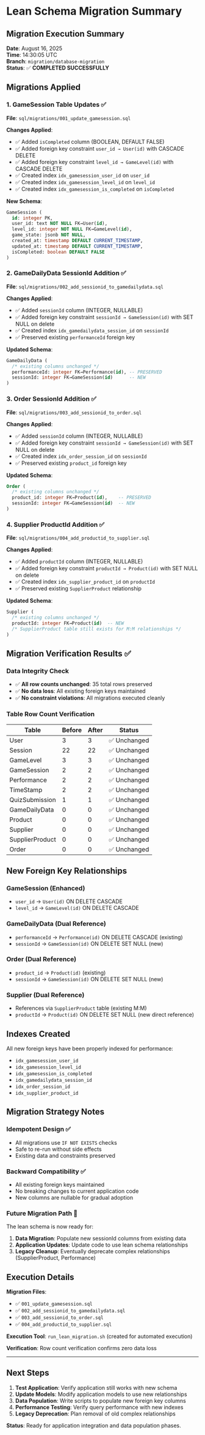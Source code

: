 # Lean Schema Migration Summary

## Migration Execution Summary

**Date**: August 16, 2025  
**Time**: 14:30:05 UTC  
**Branch**: `migration/database-migration`  
**Status**: ✅ **COMPLETED SUCCESSFULLY**

## Migrations Applied

### 1. GameSession Table Updates ✅

**File**: `sql/migrations/001_update_gamesession.sql`

**Changes Applied**:

- ✅ Added `isCompleted` column (BOOLEAN, DEFAULT FALSE)
- ✅ Added foreign key constraint `user_id → User(id)` with CASCADE DELETE
- ✅ Added foreign key constraint `level_id → GameLevel(id)` with CASCADE DELETE
- ✅ Created index `idx_gamesession_user_id` on `user_id`
- ✅ Created index `idx_gamesession_level_id` on `level_id`
- ✅ Created index `idx_gamesession_is_completed` on `isCompleted`

**New Schema**:

```sql
GameSession (
  id: integer PK,
  user_id: text NOT NULL FK→User(id),
  level_id: integer NOT NULL FK→GameLevel(id),
  game_state: jsonb NOT NULL,
  created_at: timestamp DEFAULT CURRENT_TIMESTAMP,
  updated_at: timestamp DEFAULT CURRENT_TIMESTAMP,
  isCompleted: boolean DEFAULT FALSE
)
```

### 2. GameDailyData SessionId Addition ✅

**File**: `sql/migrations/002_add_sessionid_to_gamedailydata.sql`

**Changes Applied**:

- ✅ Added `sessionId` column (INTEGER, NULLABLE)
- ✅ Added foreign key constraint `sessionId → GameSession(id)` with SET NULL on delete
- ✅ Created index `idx_gamedailydata_session_id` on `sessionId`
- ✅ Preserved existing `performanceId` foreign key

**Updated Schema**:

```sql
GameDailyData (
  /* existing columns unchanged */
  performanceId: integer FK→Performance(id), -- PRESERVED
  sessionId: integer FK→GameSession(id)      -- NEW
)
```

### 3. Order SessionId Addition ✅

**File**: `sql/migrations/003_add_sessionid_to_order.sql`

**Changes Applied**:

- ✅ Added `sessionId` column (INTEGER, NULLABLE)
- ✅ Added foreign key constraint `sessionId → GameSession(id)` with SET NULL on delete
- ✅ Created index `idx_order_session_id` on `sessionId`
- ✅ Preserved existing `product_id` foreign key

**Updated Schema**:

```sql
Order (
  /* existing columns unchanged */
  product_id: integer FK→Product(id),    -- PRESERVED
  sessionId: integer FK→GameSession(id)  -- NEW
)
```

### 4. Supplier ProductId Addition ✅

**File**: `sql/migrations/004_add_productid_to_supplier.sql`

**Changes Applied**:

- ✅ Added `productId` column (INTEGER, NULLABLE)
- ✅ Added foreign key constraint `productId → Product(id)` with SET NULL on delete
- ✅ Created index `idx_supplier_product_id` on `productId`
- ✅ Preserved existing `SupplierProduct` relationship

**Updated Schema**:

```sql
Supplier (
  /* existing columns unchanged */
  productId: integer FK→Product(id)  -- NEW
  /* SupplierProduct table still exists for M:M relationships */
)
```

## Migration Verification Results ✅

### Data Integrity Check

- ✅ **All row counts unchanged**: 35 total rows preserved
- ✅ **No data loss**: All existing foreign keys maintained
- ✅ **No constraint violations**: All migrations executed cleanly

### Table Row Count Verification

| Table           | Before | After | Status       |
| --------------- | ------ | ----- | ------------ |
| User            | 3      | 3     | ✅ Unchanged |
| Session         | 22     | 22    | ✅ Unchanged |
| GameLevel       | 3      | 3     | ✅ Unchanged |
| GameSession     | 2      | 2     | ✅ Unchanged |
| Performance     | 2      | 2     | ✅ Unchanged |
| TimeStamp       | 2      | 2     | ✅ Unchanged |
| QuizSubmission  | 1      | 1     | ✅ Unchanged |
| GameDailyData   | 0      | 0     | ✅ Unchanged |
| Product         | 0      | 0     | ✅ Unchanged |
| Supplier        | 0      | 0     | ✅ Unchanged |
| SupplierProduct | 0      | 0     | ✅ Unchanged |
| Order           | 0      | 0     | ✅ Unchanged |

## New Foreign Key Relationships

### GameSession (Enhanced)

- `user_id` → `User(id)` ON DELETE CASCADE
- `level_id` → `GameLevel(id)` ON DELETE CASCADE

### GameDailyData (Dual Reference)

- `performanceId` → `Performance(id)` ON DELETE CASCADE (existing)
- `sessionId` → `GameSession(id)` ON DELETE SET NULL (new)

### Order (Dual Reference)

- `product_id` → `Product(id)` (existing)
- `sessionId` → `GameSession(id)` ON DELETE SET NULL (new)

### Supplier (Dual Reference)

- References via `SupplierProduct` table (existing M:M)
- `productId` → `Product(id)` ON DELETE SET NULL (new direct reference)

## Indexes Created

All new foreign keys have been properly indexed for performance:

- `idx_gamesession_user_id`
- `idx_gamesession_level_id`
- `idx_gamesession_is_completed`
- `idx_gamedailydata_session_id`
- `idx_order_session_id`
- `idx_supplier_product_id`

## Migration Strategy Notes

### Idempotent Design ✅

- All migrations use `IF NOT EXISTS` checks
- Safe to re-run without side effects
- Existing data and constraints preserved

### Backward Compatibility ✅

- All existing foreign keys maintained
- No breaking changes to current application code
- New columns are nullable for gradual adoption

### Future Migration Path 🚀

The lean schema is now ready for:

1. **Data Migration**: Populate new sessionId columns from existing data
2. **Application Updates**: Update code to use lean schema relationships
3. **Legacy Cleanup**: Eventually deprecate complex relationships (SupplierProduct, Performance)

## Execution Details

**Migration Files**:

- ✅ `001_update_gamesession.sql`
- ✅ `002_add_sessionid_to_gamedailydata.sql`
- ✅ `003_add_sessionid_to_order.sql`
- ✅ `004_add_productid_to_supplier.sql`

**Execution Tool**: `run_lean_migration.sh` (created for automated execution)

**Verification**: Row count verification confirms zero data loss

---

## Next Steps

1. **Test Application**: Verify application still works with new schema
2. **Update Models**: Modify application models to use new relationships
3. **Data Population**: Write scripts to populate new foreign key columns
4. **Performance Testing**: Verify query performance with new indexes
5. **Legacy Deprecation**: Plan removal of old complex relationships

**Status**: Ready for application integration and data population phases.
